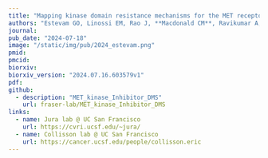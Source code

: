 ```yaml
---
title: "Mapping kinase domain resistance mechanisms for the MET receptor tyrosine kinase via deep mutational scanning"
authors: "Estevam GO, Linossi EM, Rao J, **Macdonald CM**, Ravikumar A, Chrispens KM, Capra JA, Coyote-Maestas W, Pimentel H, Collisson EA, Jura N, Fraser JS"
journal:
pub_date: "2024-07-18"
image: "/static/img/pub/2024_estevam.png"
pmid:
pmcid:
biorxiv:
biorxiv_version: "2024.07.16.603579v1"
pdf:
github:
  - description: "MET_kinase_Inhibitor_DMS"
    url: fraser-lab/MET_kinase_Inhibitor_DMS
links:
  - name: Jura lab @ UC San Francisco
    url: https://cvri.ucsf.edu/~jura/
  - name: Collisson lab @ UC San Francisco
    url: https://cancer.ucsf.edu/people/collisson.eric
---
```

